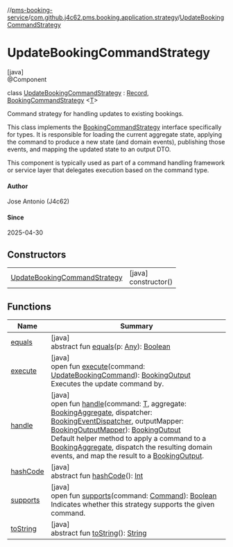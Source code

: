 //[pms-booking-service](../../../index.md)/[com.github.j4c62.pms.booking.application.strategy](../index.md)/[UpdateBookingCommandStrategy](index.md)

# UpdateBookingCommandStrategy

[java]\
@Component

class [UpdateBookingCommandStrategy](index.md) : [Record](https://docs.oracle.com/en/java/javase/23/docs/api/java.base/java/lang/Record.html), [BookingCommandStrategy](../-booking-command-strategy/index.md)
&lt;[T](../-booking-command-strategy/index.md)&gt;

Command strategy for handling updates to existing bookings.

This class implements the [BookingCommandStrategy](../-booking-command-strategy/index.md) interface specifically for
types. It is responsible for loading the current aggregate state, applying the command to produce a new state (and
domain events), publishing those events, and mapping the updated state to an output DTO.

This component is typically used as part of a command handling framework or service layer that delegates execution based
on the command type.

#### Author

Jose Antonio (J4c62)

#### Since

2025-04-30

## Constructors

|                                                                     |                         |
|---------------------------------------------------------------------|-------------------------|
| [UpdateBookingCommandStrategy](-update-booking-command-strategy.md) | [java]<br>constructor() |

## Functions

| Name                                                                                                                             | Summary                                                                                                                                                                                                                                                                                                                                                                                                                                                                                                                                                                                                                                                                                                                                                                                                                                                                                                                                     |
|----------------------------------------------------------------------------------------------------------------------------------|---------------------------------------------------------------------------------------------------------------------------------------------------------------------------------------------------------------------------------------------------------------------------------------------------------------------------------------------------------------------------------------------------------------------------------------------------------------------------------------------------------------------------------------------------------------------------------------------------------------------------------------------------------------------------------------------------------------------------------------------------------------------------------------------------------------------------------------------------------------------------------------------------------------------------------------------|
| [equals](../../com.github.j4c62.pms.booking.domain.aggregate/-booking-aggregate/index.md#-1797860926%2FFunctions%2F-1170581573)  | [java]<br>abstract fun [equals](../../com.github.j4c62.pms.booking.domain.aggregate/-booking-aggregate/index.md#-1797860926%2FFunctions%2F-1170581573)(p: [Any](https://kotlinlang.org/api/core/kotlin-stdlib/kotlin/-any/index.html)): [Boolean](https://kotlinlang.org/api/core/kotlin-stdlib/kotlin/-boolean/index.html)                                                                                                                                                                                                                                                                                                                                                                                                                                                                                                                                                                                                                 |
| [execute](execute.md)                                                                                                            | [java]<br>open fun [execute](execute.md)(command: [UpdateBookingCommand](../../com.github.j4c62.pms.booking.domain.driver.command.types/-update-booking-command/index.md)): [BookingOutput](../../com.github.j4c62.pms.booking.domain.driver.output/-booking-output/index.md)<br>Executes the update command by.                                                                                                                                                                                                                                                                                                                                                                                                                                                                                                                                                                                                                            |
| [handle](../-booking-command-strategy/handle.md)                                                                                 | [java]<br>open fun [handle](../-booking-command-strategy/handle.md)(command: [T](../-booking-command-strategy/index.md), aggregate: [BookingAggregate](../../com.github.j4c62.pms.booking.domain.aggregate/-booking-aggregate/index.md), dispatcher: [BookingEventDispatcher](../../com.github.j4c62.pms.booking.application.dispatcher/-booking-event-dispatcher/index.md), outputMapper: [BookingOutputMapper](../../com.github.j4c62.pms.booking.application.creation.mapper/-booking-output-mapper/index.md)): [BookingOutput](../../com.github.j4c62.pms.booking.domain.driver.output/-booking-output/index.md)<br>Default helper method to apply a command to a [BookingAggregate](../../com.github.j4c62.pms.booking.domain.aggregate/-booking-aggregate/index.md), dispatch the resulting domain events, and map the result to a [BookingOutput](../../com.github.j4c62.pms.booking.domain.driver.output/-booking-output/index.md). |
| [hashCode](../../com.github.j4c62.pms.booking.domain.aggregate/-booking-aggregate/index.md#1761002009%2FFunctions%2F-1170581573) | [java]<br>abstract fun [hashCode](../../com.github.j4c62.pms.booking.domain.aggregate/-booking-aggregate/index.md#1761002009%2FFunctions%2F-1170581573)(): [Int](https://kotlinlang.org/api/core/kotlin-stdlib/kotlin/-int/index.html)                                                                                                                                                                                                                                                                                                                                                                                                                                                                                                                                                                                                                                                                                                      |
| [supports](supports.md)                                                                                                          | [java]<br>open fun [supports](supports.md)(command: [Command](../../com.github.j4c62.pms.booking.domain.driver.command/-command/index.md)): [Boolean](https://kotlinlang.org/api/core/kotlin-stdlib/kotlin/-boolean/index.html)<br>Indicates whether this strategy supports the given command.                                                                                                                                                                                                                                                                                                                                                                                                                                                                                                                                                                                                                                              |
| [toString](../../com.github.j4c62.pms.booking.domain.aggregate/-booking-aggregate/index.md#1582835944%2FFunctions%2F-1170581573) | [java]<br>abstract fun [toString](../../com.github.j4c62.pms.booking.domain.aggregate/-booking-aggregate/index.md#1582835944%2FFunctions%2F-1170581573)(): [String](https://docs.oracle.com/en/java/javase/23/docs/api/java.base/java/lang/String.html)                                                                                                                                                                                                                                                                                                                                                                                                                                                                                                                                                                                                                                                                                     |